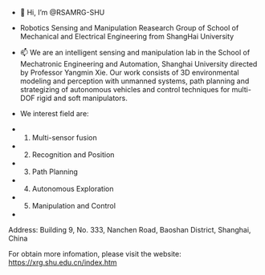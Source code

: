 - 👋 Hi, I’m @RSAMRG-SHU
- Robotics Sensing and Manipulation Reasearch Group of School of Mechanical and Electrical Engineering from ShangHai University
- 📫 We are an intelligent sensing and manipulation lab in the School of Mechatronic Engineering and Automation, Shanghai University directed by Professor Yangmin Xie. Our work consists of 3D environmental modeling and perception with unmanned systems, path planning and strategizing of autonomous vehicles and control techniques for multi-DOF rigid and soft manipulators.
  
- We interest field are:
- 1) Multi-sensor fusion
- 2) Recognition and Position
- 3) Path Planning
- 4) Autonomous Exploration
- 5) Manipulation and Control
- 

Address: Building 9, No. 333, Nanchen Road, Baoshan District, Shanghai, China

For obtain more infomation, please visit the website: https://xrg.shu.edu.cn/index.htm
